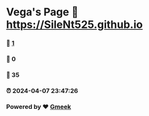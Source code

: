 # Vega's Page :link: https://SileNt525.github.io 
### :page_facing_up: [1](https://SileNt525.github.io/tag.html) 
### :speech_balloon: 0 
### :hibiscus: 35 
### :alarm_clock: 2024-04-07 23:47:26 
### Powered by :heart: [Gmeek](https://github.com/Meekdai/Gmeek)
